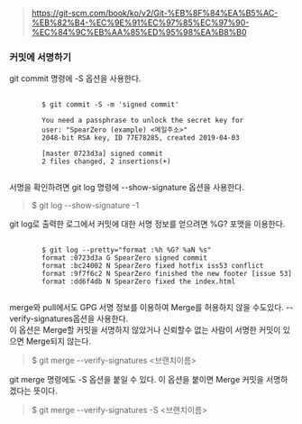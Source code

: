 > https://git-scm.com/book/ko/v2/Git-%EB%8F%84%EA%B5%AC-%EB%82%B4-%EC%9E%91%EC%97%85%EC%97%90-%EC%84%9C%EB%AA%85%ED%95%98%EA%B8%B0

### 커밋에 서명하기
git commit 명령에 -S 옵션을 사용한다.
<pre>
    <code>
        $ git commit -S -m 'signed commit'

        You need a passphrase to unlock the secret key for
        user: "SpearZero (example) <메일주소>"
        2048-bit RSA key, ID 77E78285, created 2019-04-03

        [master 0723d3a] signed commit
        2 files changed, 2 insertions(+)
    </code>
</pre>

서명을 확인하려면 git log 명령에 --show-signature 옵션을 사용한다.
> $ git log --show-signature -1

git log로 출력한 로그에서 커밋에 대한 서명 정보를 얻으려면 %G? 포맷을 이용한다.
<pre>
    <code>
        $ git log --pretty="format :%h %G? %aN %s"
        format :0723d3a G SpearZero signed commit
        format :bc24002 N SpearZero fixed hotfix iss53 conflict
        format :9f7f6c2 N SpearZero finished the new footer [issue 53]
        format :dd6f4db N SpearZero fixed the index.html
    </code>
</pre>

merge와 pull에서도 GPG 서명 정보를 이용하여 Merge를 허용하지 않을 수도있다. --verify-signatures옵션을 사용한다.<br> 이 옵션은 Merge할 커밋을 서명하지 않았거나 신뢰할수 없는 사람이 서명한 커밋이 있으면 Merge되지 않는다.

> $ git merge --verify-signatures <브랜치이름>

git merge 명령에도 -S 옵션을 붙일 수 있다. 이 옵션을 붙이면 Merge 커밋을 서명하겠다는 뜻이다.

> $ git merge --verify-signatures -S <브랜치이름>


